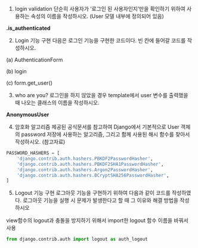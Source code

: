 1. login validation
단순히 사용자가 ‘로그인 된 사용자인지’만을 확인하기 위하여 사용하는 속성의 이름을 작성하시오. (User 모델 내부에 정의되어 있음)

**.is_authenticated**


2. Login 기능 구현
다음은 로그인 기능을 구현한 코드이다. 빈 칸에 들어갈 코드를 작성하시오.

  (a) AuthenticationForm

  (b) login

  (c) form.get_user()


3. who are you?
로그인을 하지 않았을 경우 template에서 user 변수를 출력했을 때 나오는 클래스의 이름을 작성하시오.

**AnonymousUser**


4. 암호화 알고리즘
제공된 공식문서를 참고하여 Django에서 기본적으로 User 객체의 password 저장에 사용하는 알고리즘, 그리고 함께 사용된 해시 함수를 찾아서 작성하시오. (참고자료)

```python
PASSWORD_HASHERS = [
    'django.contrib.auth.hashers.PBKDF2PasswordHasher',
    'django.contrib.auth.hashers.PBKDF2SHA1PasswordHasher',
    'django.contrib.auth.hashers.Argon2PasswordHasher',
    'django.contrib.auth.hashers.BCryptSHA256PasswordHasher',
]
```


5. Logout 기능 구현
로그아웃 기능을 구현하기 위하여 다음과 같이 코드를 작성하였다. 로그아웃 기능을 실행 시 문제가 발생한다고 할 때 그 이유와 해결 방법을 작성하시오

view함수의 logout과 충돌을 방지하기 위해서 import한 logout 함수 이름을 바꿔서 사용

```python
from django.contrib.auth import logout as auth_logout
```